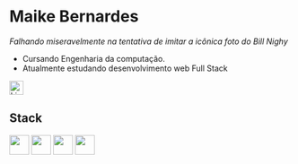 <h1>Maike Bernardes</h1>

*Falhando miseravelmente na tentativa de imitar a icônica foto do Bill Nighy*

- Cursando Engenharia da computação.
- Atualmente estudando desenvolvimento web Full Stack

<a target="_blank" href="https://www.linkedin.com/in/maike-bernardes-565a27236/">
  <img align="center" alt="LinkdeIN" width="25px" src="https://cdn.jsdelivr.net/gh/devicons/devicon/icons/linkedin/linkedin-original.svg" />
</a>

<h2>Stack</h2>

<section style="vertical-align:top;">
  <img height="35" src="https://cdn.jsdelivr.net/gh/devicons/devicon/icons/javascript/javascript-original.svg" />
  <img height="35" src="https://cdn.jsdelivr.net/gh/devicons/devicon/icons/html5/html5-original.svg" />
  <img height="35" src="https://cdn.jsdelivr.net/gh/devicons/devicon/icons/css3/css3-original.svg" />
  <img height="35" src="https://cdn.jsdelivr.net/gh/devicons/devicon/icons/nodejs/nodejs-original.svg" />
</section>
